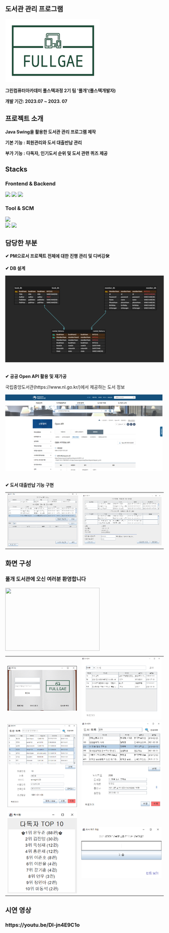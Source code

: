 ## 도서관 관리 프로그램
<div align="left">
    <img src="src\library\images\library_logo_transparent.png" width="300" height="200">
</div>
<div align="left">
  <b>
  <p>그린컴퓨터아카데미 풀스텍과정 2기 팀 '풀개'(풀스텍개발자)</p>
  <p>개발 기간: 2023.07 ~ 2023. 07</p>
  </b>
</div>

## 프로젝트 소개
<div align="left">
  <b>
  <p>Java Swing을 활용한 도서관 관리 프로그램 제작</p>
  <p>기본 기능 : 회원관리와 도서 대출반납 관리 </p>
  <p>부가 기능 : 다독자, 인기도서 순위 및 도서 관련 퀴즈 제공 </p>
  </b>
</div>

## Stacks
<div align="left">
  <h3>Frontend & Backend</h3>
  <!--자바 로고-->
      <img src="https://img.shields.io/badge/Java-007396?style=flat-square&logo=java&logoColor=white" height=20>
  <!--제이슨 로고-->
  <img src="https://img.shields.io/badge/json-000000?style=flat-square&logo=json&logoColor=white" height=20/>
  <!--마리아 DB 로고-->
  <img src="https://img.shields.io/badge/mariadb-003545?style=flat-square&logo=mariadb&logoColor=white" height=20/></br>
</div>
<div align="left">
  <h3>Tool & SCM</h3>
  <!--이클립스 로고-->
  <img src="https://img.shields.io/badge/eclipseide-2C2255?style=flat-square&logo=eclipseide&logoColor=white" height=20/></br>
  <!--Git 로고-->
  <img src="https://img.shields.io/badge/git-F05032?style=flat-square&logo=git&logoColor=white" height=20/>
  <!--GitHub 로고-->
  <img src="https://img.shields.io/badge/github-181717?style=flat-square&logo=github&logoColor=white" height=20/>
  </br>
</div>

## 담당한 부분
<div align="left">
  <b>
  <p>✔ PM으로서 프로젝트 전체에 대한 진행 관리 및 디버깅🛠</p>
  <p>✔ DB 설계</p>
  <img src="src\library\captureImg\ERD.png">
  <!--ERD 이미지 넣을 것-->
</div>
  </br>
<div align="left">
  <p>✔ 공공 Open API 활용 및 재가공</p>
  </b>
  <p>국립중앙도서관(https://www.nl.go.kr/)에서 제공하는 도서 정보</p>
  <img src="src\library\captureImg\openAPI.png" width="500">
</div>
  </br>
<div align="left">
  <b>
  <p>✔ 도서 대출반납 기능 구현</p>
  </b>
  <table>
    <tr>
      <td>
        <img src="src\library\captureImg\6_bookInOut.png">
      </td>
      <td>
        <img src="src\library\captureImg\7_myPage.png">
      </td>
    </tr>
  </table>
</div>

## 화면 구성

<div align="left">
  <h3>풀개 도서관에 오신 여러분 환영합니다</h3>
  <img src="src\library\images\library_-_49375 (540p).gif" width=300 height=200>
  </br>
  <table>
    <tr>
      <td>
        <img src="src\library\captureImg\1_login.png">
      </td>
      <td>
        <img src="src\library\captureImg\8_bookSerching.png">
      </td>
    </tr>
    <tr>
      <td>
        <img src="src\library\captureImg\5_memberManaging.png">
      </td>
      <td>
        <img src="src\library\captureImg\4_bookManaging.png">
      </td>
    </tr>
    <tr>
      <td>
        <img src="src\library\captureImg\9_raking.png">
      </td>
      <td>
        <img src="src\library\captureImg\10_miniGame.png">
      </td>
    </tr>
  </table>
</div>

## 시연 영상

<div align="left">
  <h3>
    https://youtu.be/Dl-jn4E9C1o
  </h3>
</div>
